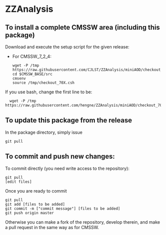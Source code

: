 ZZAnalysis
==========

To install a complete CMSSW area (including this package)
------------------------------
Download and execute the setup script for the given release:

*   For CMSSW_7_2_4:

    ```
    wget -P /tmp https://raw.githubusercontent.com/CJLST/ZZAnalysis/miniAOD/checkout_70X.csh
    cd $CMSSW_BASE/src
    cmsenv
    source /tmp/checkout_70X.csh
    ```

   If you use bash, change the first line to be:

   ```
     wget -P /tmp https://raw.githubusercontent.com/hengne/ZZAnalysis/miniAOD/checkout_70X.sh 
   ```

To update this package from the release
------------------------------------------
In the package directory, simply issue
```
git pull
```

To commit and push new changes:
------------------------------
To commit directly (you need write access to the repository):
```
git pull
[edit files]
```
Once you are ready to commit
```
git pull
git add [files to be added]
git commit -m ["commit message"] [files to be added]
git push origin master
```

Otherwise you can make a fork of the repository, develop therein, and make a pull request in the same way as for CMSSW.

